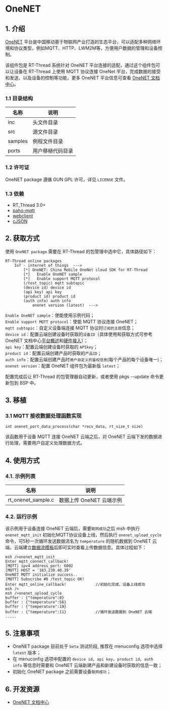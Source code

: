 # OneNET

## 1. 介绍

[OneNET](https://open.iot.10086.cn/) 平台是中国移动基于物联网产业打造的生态平台，可以适配多种网络环境和协议类型，例如MQTT、HTTP、LWM2M等，方便用户数据的管理和设备控制。

该组件包是 RT-Thread 系统针对 OneNET 平台连接的适配，通过这个组件包可以让设备在 RT-Thread 上使用 MQTT 协议连接 OneNet 平台，完成数据的接受和发送、以及设备的控制等功能，更多 OneNET 平台信息可查看 [OneNET 文档中心](https://open.iot.10086.cn/doc)。

### 1.1 目录结构

| 名称 | 说明 |
| ---- | ---- |
| inc | 头文件目录 |
| src | 源文件目录 |
| samples | 例程文件目录 |
| ports | 用户移植代码目录 |

### 1.2 许可证

OneNET package  遵循 GUN GPL 许可，详见 `LICENSE` 文件。

### 1.3 依赖

- RT_Thread 3.0+
- [paho-mqtt](https://github.com/RT-Thread-packages/paho-mqtt.git)
- [webclient](https://github.com/RT-Thread-packages/webclient.git)
- [cJSON](https://github.com/RT-Thread-packages/cJSON.git)

## 2. 获取方式

使用 `OneNET package` 需要在 RT-Thread 的包管理中选中它，具体路径如下：

    RT-Thread online packages
        IoT - internet of things  --->
            [*] OneNET: China Mobile OneNet cloud SDK for RT-Thread
            [*]   Enable OneNET sample
            [*]   Enable support MQTT protocol 
            (/test_topic) mqtt subtopic
            (device id) device id
            (api key) api key
            (product id) product id
            (auth info) auth info
                onenet version (latest)  --->

`Enable OneNET sample`：使能使用示例代码；  
`Enable support MQTT protocol`：使能 MQTT 协议连接 OneNET；  
`mqtt subtopic`：自定义设备端连接 MQTT 协议时`订阅的主题`信息；  
`device id`：配置云端创建设备时获取的`设备ID`（具体使用和获取方式可参考 OneNET 文档中心[平台概述](https://open.iot.10086.cn/doc/art401.html#97)和[硬件接入](https://open.iot.10086.cn/doc/art454.html#107)）；  
`api key`：配置云端创建设备时获取的 `APIkey`；  
`product id`：配置云端创建产品时获取的`产品ID`；  
`auth info`：配置云端创建产品时`用户自定义的鉴权信息`(每个产品的每个设备唯一)；  
`onenet version`：配置 OneNET 组件包为最新版 `latest`；   

配置完成后让 RT-Thread 的包管理器自动更新，或者使用 pkgs --update 命令更新包到 BSP 中。

## 3. 移植

### 3.1 MQTT 接收数据处理函数实现
```
int onenet_port_data_process(char *recv_data, rt_size_t size)
```
该函数用于设备 MQTT 连接 OneNET 云端之后，对 OneNET 云端下发的数据进行处理，需要用户自定义处理数据方式。

## 4. 使用方式

### 4.1. 示例列表

| 名称 | 说明 |
| ---- | ---- |
| rt_onenet_sample.c | 数据上传 OneNET 云端示例 |

### 4.2. 运行示例

该示例用于设备连接 OneNET 云端后，需要`联网成功`之后 msh 中执行 `onenet_mqtt_init` 初始化MQTT协议设备上线，然后执行 `onenet_upload_cycle` 命令，可5秒一次循环发送数据流名为 `temperature` 的随机数据到 OneNET 云端，云端建立[数据流模板](https://open.iot.10086.cn/doc/art402.html#97)后即可实时查看上传数据信息。具体过程如下：

    msh />onenet_mqtt_init
    Enter mqtt_connect_callback!
    [MQTT] ipv4 address port: 6002
    [MQTT] HOST = '183.230.40.39'
    OneNET MQTT initialize success..
    [MQTT] Subscribe #0 /test_topic OK!
    Enter mqtt_online_callback!             //初始化完成，设备上线成功
    msh />
    msh />onenet_upload_cycle
    buffer : {"temperature":8}
    buffer : {"temperature":56}
    buffer : {"temperature":19}             
    buffer : {"temperature":11}             //循环发送数据到 OneNET 云端
    .....


## 5. 注意事项

- OneNET package 目前处于 `beta` 测试阶段, 推荐在 menuconfig 选项中选择 `latest` 版本；
- 在 menuconfig 选项中配置的 `device id`、`api key`、`product id`、`auth info` 等信息时需要和 OneNET 云端新建产品和新建设备时获取的信息一致；
- 初始化 OneNET package 之前需要设备`联网成功`；

## 6. 开发资源

- [OneNET 文档中心](https://open.iot.10086.cn/doc)

